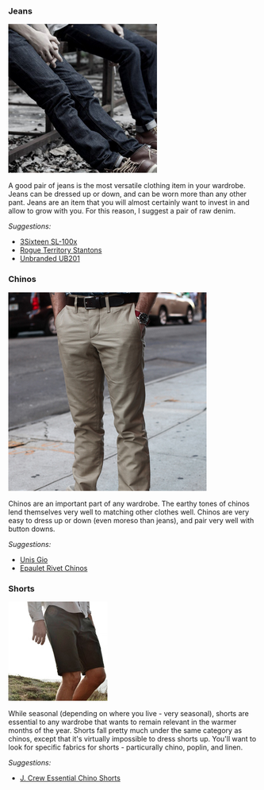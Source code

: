 ### Jeans
![](/assets/images/jeans.png)

A good pair of jeans is the most versatile clothing item in your wardrobe. Jeans can be dressed up or down, and can be worn more than any other pant. Jeans are an item that you will almost certainly want to invest in and allow to grow with you. For this reason, I suggest a pair of raw denim.

*Suggestions:*

- [3Sixteen SL-100x][3sixteen]
- [Rogue Territory Stantons][stantons]
- [Unbranded UB201][unbranded]


### Chinos
![](/assets/images/chinos.png)

Chinos are an important part of any wardrobe. The earthy tones of chinos lend themselves very well to matching other clothes well. Chinos are very easy to dress up or down (even moreso than jeans), and pair very well with button downs.

*Suggestions:*

- [Unis Gio][unis]
- [Epaulet Rivet Chinos][epaulet]


### Shorts
![](/assets/images/shorts.png)

While seasonal (depending on where you live - very seasonal), shorts are essential to any wardrobe that wants to remain relevant in the warmer months of the year. Shorts fall pretty much under the same category as chinos, except that it's virtually impossible to dress shorts up. You'll want to look for specific fabrics for shorts - particurally chino, poplin, and linen.

*Suggestions:*

- [J. Crew Essential Chino Shorts][jcrew-shorts]

[3sixteen]: http://www.3sixteen.com/collections/denim/products/sl100x-straight-raw-indigo-selvedge-denim
[stantons]: http://www.rogueterritory.com/shop/stanton/
[unbranded]: http://theunbrandedbrand.com/collections/all/products/ub201-tapered-fit-indigo-selvedge
[unis]: http://unisnewyork.com/products/gio
[epaulet]: http://epauletnewyork.com/collections/trousers-chinos/Rivet-Chinos
[jcrew-shorts]: https://www.jcrew.com/mens_category/shortsswim/chino/PRDOVR~62952/62952.jsp
